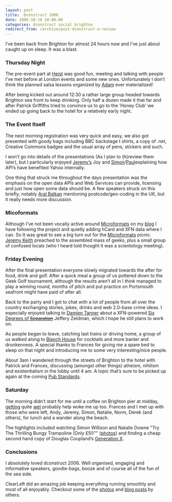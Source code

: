 ```yaml
---
layout: post
title:  Dconstruct 2006
date: 2006-10-10 10:00:00
categories: dconstruct social brighton
redirect_from: /archive/post-dconstruct-a-review
---
```


I’ve been back from Brighton for almost 24 hours now and I’ve just about caught up on sleep. It was a blast.

### Thursday Night

The pre-event part at [Heist](http://www.citikey.com/business/10157110/category/30016/city/Brighton/current/9/total/26) was good fun, meeting and talking with people I’ve met before at London events and some new ones. Unfortunately I don’t think the planned salsa lessons organized by [Adam](http://www.adamandjude.com/) ever materialized!

After being kicked out around 12:30 a rather large group headed towards Brighton sea front to keep drinking. Only half a dozen made it that far and after Patrick Griffiths tried to convince us to go to the ‘Honey Club’ we ended up going back to the hotel for a relatively early night.

### The Event Itself

The next morning registration was very quick and easy, we also got presented with goody bags including BBC backstage t shirts, a copy of .net, Creative Commons badges and the usual array of pens, stickers and such.

I won’t go into details of the presentations (As I plan to (h)review them later), but I particularly enjoyed [Jeremy’s](htp://adactio.com/) Joy and [Simon](http://simon.incutio.com/)/[Paul](http://www.paulhammond.org/)explaining how API’s have benefited Yahoo internally.

One thing that struck me throughout the days presentation was the emphasis on the open data APIs and Web Services can provide, licensing and just how open some data should be. A few speakers struck on this briefly, notably [Aral Balkan](http://aralbalkan.com/) mentioning postcode/geo-coding in the UK, but it really needs more discussion.

### Micoformats

Although I’ve not been vocally active around [Microformats](http://microformats.org/) on my [blog](/blog) I have following the project and quietly adding hCard and XFN data where I can. So It was great to see a big turn out for the [Microformats](http://flickr.com/photos/tags/upcoming:event=104699) picnic. [Jeremy Keith](http://flickr.com/photos/thevoicewithin/238544560/) preached to the assembled mass of geeks, plus a small group of confused locals (who I heard told thought it was a scientology meeting).

### Friday Evening

After the final presentation everyone slowly migrated towards the after for food, drink and golf. After a quick meal a group of us pottered down to the Geek Golf tournament, although the results aren’t all in I _think_ managed to play a winning round, months of pitch and put practice on Portsmouth seafront might have paid of after all.

Back to the party and I got to chat with a lot of people from all over the country exchanging stories, jokes, drinks and web 2.0-base crime ideas. I especially enjoyed talking to [Damien Tanner](http://iamrice.org/) about a XFN-powered [Six Degrees of ~~Separation~~](http://en.wikipedia.org/wiki/Six_degrees_of_separation) Jeffery Zeldman, which I hope he still plans to work on.

As people began to leave, catching last trains or driving home, a group of us walked along to [Blanch House](http://www.travelintelligence.net/wsd/hotels/htls_2259_Blanch_House_Brighton_review.html) for cocktails and more banter and drunkenness. A special thanks to Frances for giving me a spare bed to sleep on that night and introducing me to some very interesting/nice people.

About 3am I wandered through the streets of Brighton to the hotel with Patrick and Frances, discussing (amongst other things) atheism, nihilism and existentialism in the lobby until 4 am. A topic that’s sure to be picked up again at the coming [Pub Standards](http://www.pubstandards.co.uk/).

### Saturday

The morning didn’t start for me until a coffee on Brighton pier at midday, [getting](http://flickr.com/photos/phae_/239220809/in/set-72157594277473625/) quite [wet](http://flickr.com/photos/phae_/239220769/in/set-72157594277473625/) probably help woke me up too. Frances and I met up with those who were left, Andy, Jeremy, Simon, Natalie, Norm, Derek (and others), for lunch and a wander along the beach.

The highlights included watching Simon Willison and Natalie Downe "Try The Thrilling Bungy Trampoline (Only £5!)"" ([photos](http://flickr.com/photos/phae_/239221738/)) and finding a cheap second hand copy of Douglas Coupland’s [Generation X](http://www.amazon.co.uk/exec/obidos/ASIN/0349108390).

### Conclusions

I absolutely loved dconstruct 2006. Well organised, engaging and informative speakers, goodie-bags, booze and of course all of the fun of the sea side.

ClearLeft did an amazing job keeping everything running smoothly and most of all enjoyably. Checkout some of the [photos](http://flickr.com/search/?q=dconstruct2006&m=tags) and [blog posts](http://technorati.com/tag/dconstruct06) by others.
